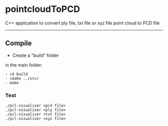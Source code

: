 # pointcloudToPCD
C++ application to convert ply file, txt file or xyz file point cloud to PCD file

-------------------
## Compile
* Create a "build" folder

in the main folder:

	- cd build  
	- cmake ../src/
  	- make
       
        	 
### Test

    ./pcl-visualizer <pcd file> 
    ./pcl-visualizer <ply file> 
    ./pcl-visualizer <txt file> 
    ./pcl-visualizer <xyz file> 

